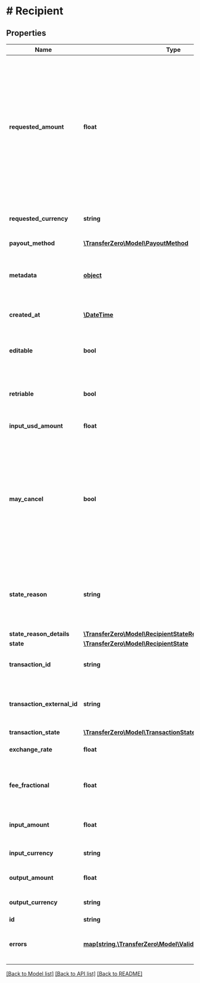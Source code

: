 # # Recipient

## Properties

Name | Type | Description | Notes
------------ | ------------- | ------------- | -------------
**requested_amount** | **float** | the amount that should be paid to the recipient. This can be in any currency, usually either the input or the output currency. If the value here is not the output currency we will calculate how much the recipient is going to get using the exchange rates active when the transaction was created. | 
**requested_currency** | **string** | the currency of the amount in 3-character alpha ISO 4217 currency format | 
**payout_method** | [**\TransferZero\Model\PayoutMethod**](PayoutMethod.md) |  | 
**metadata** | [**object**](.md) | Additional metadata that can be added to a recipient. These values will be returned on request | [optional] 
**created_at** | [**\DateTime**](\DateTime.md) | Date and time that the recipient was created. | [optional] 
**editable** | **bool** | Shows whether the recipient can be edited using the PATCH /v1/recipients/{id} endpoint or not | [optional] 
**retriable** | **bool** | Shows whether the transaction made to the recipient can be retried or not | [optional] 
**input_usd_amount** | **float** | Shows how much this payment is worth in USD | [optional] 
**may_cancel** | **bool** | If true it shows that the payment can be cancelled immediately using the DELETE /v1/recipients/{id} endpoint. If false you can still try to cancel it, however it will only gets cancelled once we have confirmation from our partner that the payment has failed. | [optional] 
**state_reason** | **string** | In case the payment is unsuccessful it holds the error message associated with the last unsuccessful payout. | [optional] 
**state_reason_details** | [**\TransferZero\Model\RecipientStateReasonDetails**](RecipientStateReasonDetails.md) |  | [optional] 
**state** | [**\TransferZero\Model\RecipientState**](RecipientState.md) |  | [optional] 
**transaction_id** | **string** | The ID of the transaction that is related to this recipient | [optional] 
**transaction_external_id** | **string** | Optional ID that is supplied by partner linking it to the partner&#39;s own Transaction ID. | [optional] 
**transaction_state** | [**\TransferZero\Model\TransactionState**](TransactionState.md) |  | [optional] 
**exchange_rate** | **float** | The exchange rate used in this payment | [optional] 
**fee_fractional** | **float** | The fee for this payment in fractional units (for example cents for USD transactions) | [optional] 
**input_amount** | **float** | The amount that had to be paid in for this payment to proceed | [optional] 
**input_currency** | **string** | The currency this payment was paid in | [optional] 
**output_amount** | **float** | The amount that will be paid to the recipient | [optional] 
**output_currency** | **string** | The currency the payment will be delivered in | [optional] 
**id** | **string** |  | [optional] 
**errors** | [**map[string,\TransferZero\Model\ValidationErrorDescription[]]**](array.md) | The fields that have some problems and don&#39;t pass validation | [optional] 

[[Back to Model list]](../../README.md#documentation-for-models) [[Back to API list]](../../README.md#documentation-for-api-endpoints) [[Back to README]](../../README.md)


